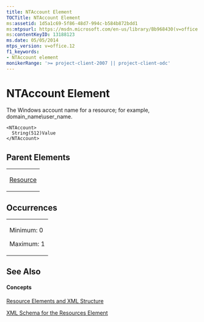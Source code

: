 ```yaml
---
title: NTAccount Element
TOCTitle: NTAccount Element
ms:assetid: 1d5a1c69-5f86-48d7-994c-b584b872bdd1
ms:mtpsurl: https://msdn.microsoft.com/en-us/library/Bb968430(v=office.12)
ms:contentKeyID: 13188123
ms.date: 05/05/2014
mtps_version: v=office.12
f1_keywords:
- NTAccount element
monikerRange: '>= project-client-2007 || project-client-odc'
---
```


# NTAccount Element




The Windows account name for a resource; for example, domain\_name\\user\_name.

    <NTAccount>
      String(512)Value
    </NTAccount>

## Parent Elements

<table>
<colgroup>
<col style="width: 100%" />
</colgroup>
<tbody>
<tr class="odd">
<td><p><a href="bb968715(v=office.12).md">Resource</a></p></td>
</tr>
</tbody>
</table>

## Occurrences

<table>
<colgroup>
<col style="width: 100%" />
</colgroup>
<tbody>
<tr class="odd">
<td><p>Minimum: 0</p>
<p>Maximum: 1</p></td>
</tr>
</tbody>
</table>

## See Also

#### Concepts

[Resource Elements and XML Structure](resource-elements-and-xml-structure.md)

[XML Schema for the Resources Element](xml-schema-for-the-resources-element.md)

